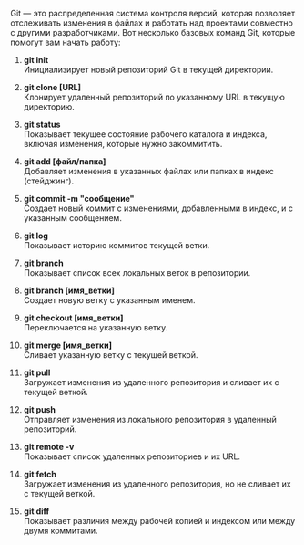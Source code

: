 Git — это распределенная система контроля версий, которая позволяет отслеживать изменения в файлах и работать над проектами совместно с другими разработчиками. Вот несколько базовых команд Git, которые помогут вам начать работу:

1. **git init**  
    Инициализирует новый репозиторий Git в текущей директории.
    
2. **git clone [URL]**  
    Клонирует удаленный репозиторий по указанному URL в текущую директорию.
    
3. **git status**  
    Показывает текущее состояние рабочего каталога и индекса, включая изменения, которые нужно закоммитить.
    
4. **git add [файл/папка]**  
    Добавляет изменения в указанных файлах или папках в индекс (стейджинг).
    
5. **git commit -m "сообщение"**  
    Создает новый коммит с изменениями, добавленными в индекс, и с указанным сообщением.
    
6. **git log**  
    Показывает историю коммитов текущей ветки.
    
7. **git branch**  
    Показывает список всех локальных веток в репозитории.
    
8. **git branch [имя_ветки]**  
    Создает новую ветку с указанным именем.
    
9. **git checkout [имя_ветки]**  
    Переключается на указанную ветку.
    
10. **git merge [имя_ветки]**  
    Сливает указанную ветку с текущей веткой.
    
11. **git pull**  
    Загружает изменения из удаленного репозитория и сливает их с текущей веткой.
    
12. **git push**  
    Отправляет изменения из локального репозитория в удаленный репозиторий.
    
13. **git remote -v**  
    Показывает список удаленных репозиториев и их URL.
    
14. **git fetch**  
    Загружает изменения из удаленного репозитория, но не сливает их с текущей веткой.
    
15. **git diff**  
    Показывает различия между рабочей копией и индексом или между двумя коммитами.
